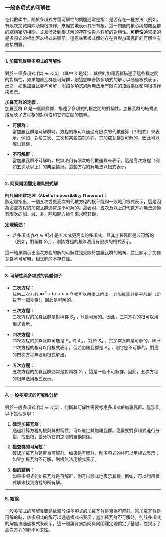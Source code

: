 ### **一般多項式的可解性**

在代數學中，關於多項式方程可解性的問題通常是指：是否存在一種方法（例如，有限次加減乘除及開根操作）來顯式地表示其所有根。這一問題的核心與加羅瓦群的結構密切相關，並且涉及到根式解的存在性與方程解的對稱性。**可解性**通常指的是多項式的根能否以根式來顯示，這意味著根式解的存在性與加羅瓦群的可解性有直接關聯。

---

#### **1. 加羅瓦群與多項式的可解性**

對於一個多項式  $f(x) \in K[x]$ （其中  $K$  是域），其根的加羅瓦群描述了這些根之間的對稱性。如果加羅瓦群是可解群，則這意味著該多項式的解可以通過根式表示。反之，如果加羅瓦群不可解，則該多項式的解無法用有限次的加減乘除和開根操作來表示。

**加羅瓦群的定義：**  
加羅瓦群  $G$  是一個置換群，描述了多項式的根之間的對稱性。加羅瓦群的結構直接反映了方程根的對稱性和它們之間的關聯。

- **可解群：**  
  當加羅瓦群是可解群時，方程的根可以通過有限次的代數運算（即根式）來表示。例如，對於二次、三次和某些四次方程，其加羅瓦群是可解的，因此可以解出其根。

- **不可解群：**  
  當加羅瓦群不可解時，根無法用有限次的代數運算來表示。這是高次方程（例如五次及以上）的典型情況，這些方程的解無法以根式表示。

---

#### **2. 阿貝爾困難定理與根式解**

**阿貝爾困難定理（Abel's Impossibility Theorem）：**  
該定理指出，一個五次或更高次的代數方程的根不能夠一般地用根式表示，這是因為這些方程的加羅瓦群通常是不可解的。這表明，五次及以上的代數方程無法通過有限次的加、減、乘、除和開方操作來求解其根。

**定理簡述：**  
- 若多項式  $f(x) \in K[x]$  是五次或更高次的多項式，且其加羅瓦群是非可解的（例如，對稱群  $S_5$ ），則該方程的根無法用有限次的根式表示。

這一結果顯示出高次方程的解的可解性是受限於加羅瓦群的結構，並且顯示了加羅瓦群不可解時，根式解的不存在性。

---

#### **3. 可解性與多項式的具體例子**

- **二次方程：**  
  任何二次方程  $ax^2 + bx + c = 0$  都可以用根式解出。其加羅瓦群是平凡群（即只有一個元素），因此是可解的。

- **三次方程：**  
  三次方程的加羅瓦群是對稱群  $S_3$ ，也是可解的。因此，三次方程的根可以用根式表示。

- **四次方程：**  
  四次方程的加羅瓦群可能是  $S_4$  或  $A_4$ 。對於  $S_4$ ，其加羅瓦群是可解的，因此四次方程的根可以用根式表示。但若加羅瓦群是  $A_4$ ，則它是不可解的，對應的四次方程無法用根式解出。

- **五次方程：**  
  五次方程的加羅瓦群通常是對稱群  $S_5$ ，這是一個不可解群。因此，五次方程的根無法用根式表示。

---

#### **4. 一般多項式的可解性分析**

對於一般多項式  $f(x) \in K[x]$ ，判斷其可解性需要考慮多項式的加羅瓦群。這涉及以下幾個步驟：

1. **確定加羅瓦群：**  
   通過計算方程的根與其對稱性，可以確定其加羅瓦群。這需要對多項式進行分裂，找出根，並分析它們之間的置換關係。

2. **檢查群的可解性：**  
   確認加羅瓦群是否為可解群。如果是可解群，則多項式的根可以用根式表示；如果加羅瓦群不可解，則根無法用根式表示。

3. **根的結構：**  
   如果多項式的加羅瓦群是可解群，則可以顯式地表示其根。例如，可以利用根式解來找到方程的所有解。

---

#### **5. 結論**

一般多項式的可解性問題依賴於該多項式的加羅瓦群是否為可解群。當加羅瓦群是可解的時，該多項式的解可以通過根式來表示；當加羅瓦群不可解時，則該多項式的解無法通過根式來表示。這一理論背景為阿貝爾困難定理奠定了基礎，並揭示了高次方程的解不可求性。